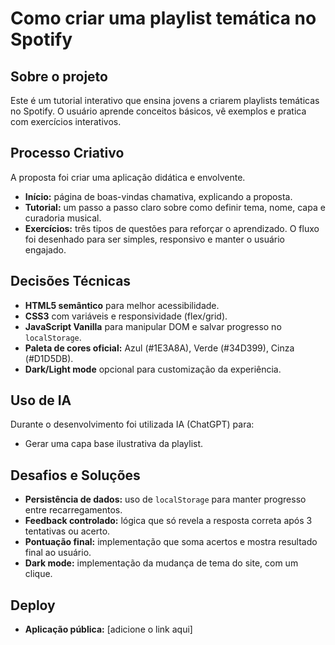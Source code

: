 # Como criar uma playlist temática no Spotify
  ## Sobre o projeto
  Este é um tutorial interativo que ensina jovens a criarem playlists
  temáticas no Spotify. O usuário aprende conceitos básicos, vê exemplos e
  pratica com exercícios interativos.
  
## Processo Criativo
  A proposta foi criar uma aplicação didática e envolvente.
  - **Início:** página de boas-vindas chamativa, explicando a proposta.
  - **Tutorial:** um passo a passo claro sobre como definir tema, nome, capa e
  curadoria musical.
  - **Exercícios:** três tipos de questões para reforçar o aprendizado.
  O fluxo foi desenhado para ser simples, responsivo e manter o usuário
  engajado.

## Decisões Técnicas
- **HTML5 semântico** para melhor acessibilidade.
- **CSS3** com variáveis e responsividade (flex/grid).
- **JavaScript Vanilla** para manipular DOM e salvar progresso no
`localStorage`.
- **Paleta de cores oficial:** Azul (#1E3A8A), Verde (#34D399), Cinza
(#D1D5DB).
- **Dark/Light mode** opcional para customização da experiência.

## Uso de IA
  Durante o desenvolvimento foi utilizada IA (ChatGPT) para:
  - Gerar uma capa base ilustrativa da playlist.

## Desafios e Soluções
  - **Persistência de dados:** uso de `localStorage` para manter progresso
  entre recarregamentos.
  - **Feedback controlado:** lógica que só revela a resposta correta após 3
  tentativas ou acerto.
  - **Pontuação final:** implementação que soma acertos e mostra resultado
  final ao usuário.
- **Dark mode:** implementação da mudança de tema do site, com um clique.

## Deploy
  - **Aplicação pública:** [adicione o link aqui]
